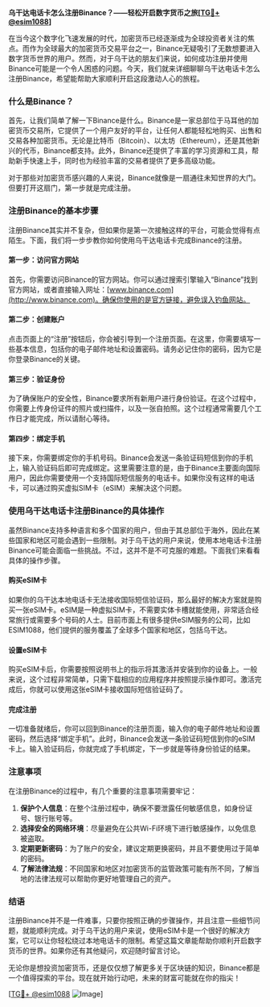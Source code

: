 **乌干达电话卡怎么注册Binance？——轻松开启数字货币之旅[[TG💪+ @esim1088](https://t.me/s/esim1088)]**

在当今这个数字化飞速发展的时代，加密货币已经逐渐成为全球投资者关注的焦点。而作为全球最大的加密货币交易平台之一，Binance无疑吸引了无数想要进入数字货币世界的用户。然而，对于乌干达的朋友们来说，如何成功注册并使用Binance可能是一个令人困惑的问题。今天，我们就来详细聊聊乌干达电话卡怎么注册Binance，希望能帮助大家顺利开启这段激动人心的旅程。

### 什么是Binance？

首先，让我们简单了解一下Binance是什么。Binance是一家总部位于马耳他的加密货币交易所，它提供了一个用户友好的平台，让任何人都能轻松地购买、出售和交易各种加密货币。无论是比特币（Bitcoin）、以太坊（Ethereum），还是其他新兴的代币，Binance都支持。此外，Binance还提供了丰富的学习资源和工具，帮助新手快速上手，同时也为经验丰富的交易者提供了更多高级功能。

对于那些对加密货币感兴趣的人来说，Binance就像是一扇通往未知世界的大门。但要打开这扇门，第一步就是完成注册。

### 注册Binance的基本步骤

注册Binance其实并不复杂，但如果你是第一次接触这样的平台，可能会觉得有点陌生。下面，我们将一步步教你如何使用乌干达电话卡完成Binance的注册。

#### 第一步：访问官方网站

首先，你需要访问Binance的官方网站。你可以通过搜索引擎输入“Binance”找到官方网站，或者直接输入网址：[www.binance.com](http://www.binance.com)。确保你使用的是官方链接，避免误入钓鱼网站。

#### 第二步：创建账户

点击页面上的“注册”按钮后，你会被引导到一个注册页面。在这里，你需要填写一些基本信息，包括你的电子邮件地址和设置密码。请务必记住你的密码，因为它是你登录Binance的关键。

#### 第三步：验证身份

为了确保账户的安全性，Binance要求所有新用户进行身份验证。在这个过程中，你需要上传身份证件的照片或扫描件，以及一张自拍照。这个过程通常需要几个工作日才能完成，所以请耐心等待。

#### 第四步：绑定手机

接下来，你需要绑定你的手机号码。Binance会发送一条验证码短信到你的手机上，输入验证码后即可完成绑定。这里需要注意的是，由于Binance主要面向国际用户，因此你需要使用一个支持国际短信服务的电话卡。如果你没有这样的电话卡，可以通过购买虚拟SIM卡（eSIM）来解决这个问题。

### 使用乌干达电话卡注册Binance的具体操作

虽然Binance支持多种语言和多个国家的用户，但由于其总部位于海外，因此在某些国家和地区可能会遇到一些限制。对于乌干达的用户来说，使用本地电话卡注册Binance可能会面临一些挑战。不过，这并不是不可克服的难题。下面我们来看看具体的操作步骤。

#### 购买eSIM卡

如果你的乌干达本地电话卡无法接收国际短信验证码，那么最好的解决方案就是购买一张eSIM卡。eSIM是一种虚拟SIM卡，不需要实体卡槽就能使用，非常适合经常旅行或需要多个号码的人士。目前市面上有很多提供eSIM服务的公司，比如ESIM1088，他们提供的服务覆盖了全球多个国家和地区，包括乌干达。

#### 设置eSIM卡

购买eSIM卡后，你需要按照说明书上的指示将其激活并安装到你的设备上。一般来说，这个过程非常简单，只需下载相应的应用程序并按照提示操作即可。激活完成后，你就可以使用这张eSIM卡接收国际短信验证码了。

#### 完成注册

一切准备就绪后，你可以回到Binance的注册页面，输入你的电子邮件地址和设置密码，然后选择“绑定手机”。此时，Binance会发送一条验证码短信到你的eSIM卡上。输入验证码后，你就完成了手机绑定，下一步就是等待身份验证的结果。

### 注意事项

在注册Binance的过程中，有几个重要的注意事项需要牢记：

1. **保护个人信息**：在整个注册过程中，确保不要泄露任何敏感信息，如身份证号、银行账号等。
2. **选择安全的网络环境**：尽量避免在公共Wi-Fi环境下进行敏感操作，以免信息被盗取。
3. **定期更新密码**：为了账户的安全，建议定期更换密码，并且不要使用过于简单的密码。
4. **了解法律法规**：不同国家和地区对加密货币的监管政策可能有所不同，了解当地的法律法规可以帮助你更好地管理自己的资产。

### 结语

注册Binance并不是一件难事，只要你按照正确的步骤操作，并且注意一些细节问题，就能顺利完成。对于乌干达的用户来说，使用eSIM卡是一个很好的解决方案，它可以让你轻松绕过本地电话卡的限制。希望这篇文章能帮助你顺利开启数字货币的世界。如果你还有其他疑问，欢迎随时留言讨论。

无论你是想投资加密货币，还是仅仅想了解更多关于区块链的知识，Binance都是一个值得探索的平台。现在就开始行动吧，未来的财富可能就在你的指尖！

[[TG💪+ @esim1088](https://t.me/s/esim1088) ![Image](https://i.postimg.cc/4NQfJmqS/Snipaste-2025-05-13-00-14-12.png)]